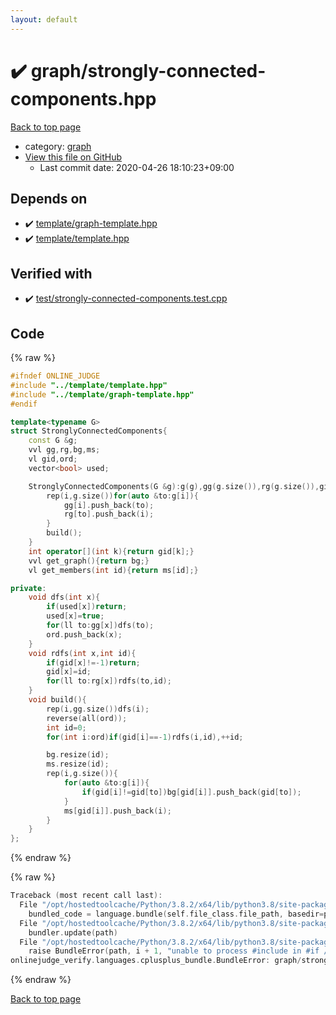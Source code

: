 ```yaml
---
layout: default
---
```


<!-- mathjax config similar to math.stackexchange -->
<script type="text/javascript" async
  src="https://cdnjs.cloudflare.com/ajax/libs/mathjax/2.7.5/MathJax.js?config=TeX-MML-AM_CHTML">
</script>
<script type="text/x-mathjax-config">
  MathJax.Hub.Config({
    TeX: { equationNumbers: { autoNumber: "AMS" }},
    tex2jax: {
      inlineMath: [ ['$','$'] ],
      processEscapes: true
    },
    "HTML-CSS": { matchFontHeight: false },
    displayAlign: "left",
    displayIndent: "2em"
  });
</script>

<script type="text/javascript" src="https://cdnjs.cloudflare.com/ajax/libs/jquery/3.4.1/jquery.min.js"></script>
<script src="https://cdn.jsdelivr.net/npm/jquery-balloon-js@1.1.2/jquery.balloon.min.js" integrity="sha256-ZEYs9VrgAeNuPvs15E39OsyOJaIkXEEt10fzxJ20+2I=" crossorigin="anonymous"></script>
<script type="text/javascript" src="../../assets/js/copy-button.js"></script>
<link rel="stylesheet" href="../../assets/css/copy-button.css" />


# :heavy_check_mark: graph/strongly-connected-components.hpp

<a href="../../index.html">Back to top page</a>

* category: <a href="../../index.html#f8b0b924ebd7046dbfa85a856e4682c8">graph</a>
* <a href="{{ site.github.repository_url }}/blob/master/graph/strongly-connected-components.hpp">View this file on GitHub</a>
    - Last commit date: 2020-04-26 18:10:23+09:00




## Depends on

* :heavy_check_mark: <a href="../template/graph-template.hpp.html">template/graph-template.hpp</a>
* :heavy_check_mark: <a href="../template/template.hpp.html">template/template.hpp</a>


## Verified with

* :heavy_check_mark: <a href="../../verify/test/strongly-connected-components.test.cpp.html">test/strongly-connected-components.test.cpp</a>


## Code

<a id="unbundled"></a>
{% raw %}
```cpp
#ifndef ONLINE_JUDGE
#include "../template/template.hpp"
#include "../template/graph-template.hpp"
#endif

template<typename G>
struct StronglyConnectedComponents{
    const G &g;
    vvl gg,rg,bg,ms;
    vl gid,ord;
    vector<bool> used;

    StronglyConnectedComponents(G &g):g(g),gg(g.size()),rg(g.size()),gid(g.size(),-1),used(g.size()){
        rep(i,g.size())for(auto &to:g[i]){
            gg[i].push_back(to);
            rg[to].push_back(i);
        }
        build();
    }
    int operator[](int k){return gid[k];}
    vvl get_graph(){return bg;}
    vl get_members(int id){return ms[id];}

private:
    void dfs(int x){
        if(used[x])return;
        used[x]=true;
        for(ll to:gg[x])dfs(to);
        ord.push_back(x);
    }
    void rdfs(int x,int id){
        if(gid[x]!=-1)return;
        gid[x]=id;
        for(ll to:rg[x])rdfs(to,id);
    }
    void build(){
        rep(i,gg.size())dfs(i);
        reverse(all(ord));
        int id=0;
        for(int i:ord)if(gid[i]==-1)rdfs(i,id),++id;

        bg.resize(id);
        ms.resize(id);
        rep(i,g.size()){
            for(auto &to:g[i]){
                if(gid[i]!=gid[to])bg[gid[i]].push_back(gid[to]);
            }
            ms[gid[i]].push_back(i);
        }
    }
};
```
{% endraw %}

<a id="bundled"></a>
{% raw %}
```cpp
Traceback (most recent call last):
  File "/opt/hostedtoolcache/Python/3.8.2/x64/lib/python3.8/site-packages/onlinejudge_verify/docs.py", line 340, in write_contents
    bundled_code = language.bundle(self.file_class.file_path, basedir=pathlib.Path.cwd())
  File "/opt/hostedtoolcache/Python/3.8.2/x64/lib/python3.8/site-packages/onlinejudge_verify/languages/cplusplus.py", line 170, in bundle
    bundler.update(path)
  File "/opt/hostedtoolcache/Python/3.8.2/x64/lib/python3.8/site-packages/onlinejudge_verify/languages/cplusplus_bundle.py", line 281, in update
    raise BundleError(path, i + 1, "unable to process #include in #if / #ifdef / #ifndef other than include guards")
onlinejudge_verify.languages.cplusplus_bundle.BundleError: graph/strongly-connected-components.hpp: line 3: unable to process #include in #if / #ifdef / #ifndef other than include guards

```
{% endraw %}

<a href="../../index.html">Back to top page</a>


